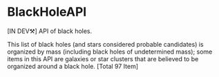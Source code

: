 # BlackHoleAPI
[IN DEV⚒️] API of black holes.

This list of black holes (and stars considered probable candidates) is organized by mass (including black holes of undetermined mass); some items in this API are galaxies or star clusters that are believed to be organized around a black hole. [Total 97 Item]
